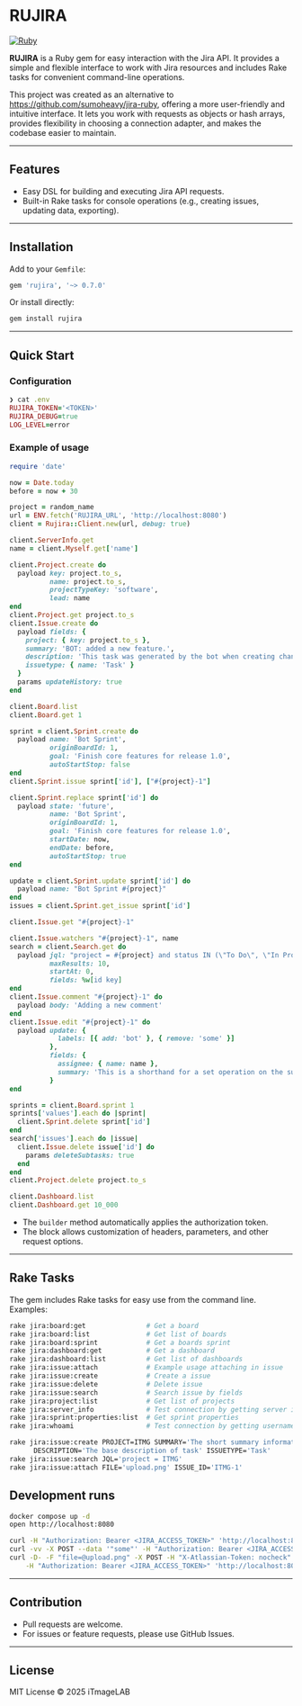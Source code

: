 # RUJIRA

[![Ruby](https://github.com/itmagelab/rujira/actions/workflows/ruby.yml/badge.svg)](https://github.com/itmagelab/rujira/actions/workflows/ruby.yml)

**RUJIRA** is a Ruby gem for easy interaction with the Jira API. It provides a simple and flexible interface to work with Jira resources and includes Rake tasks for convenient command-line operations.

This project was created as an alternative to <https://github.com/sumoheavy/jira-ruby>, offering a more user-friendly and intuitive interface. It lets you work with requests as objects or hash arrays, provides flexibility in choosing a connection adapter, and makes the codebase easier to maintain.

---

## Features

* Easy DSL for building and executing Jira API requests.
* Built-in Rake tasks for console operations (e.g., creating issues, updating data, exporting).

---

## Installation

Add to your `Gemfile`:

```ruby
gem 'rujira', '~> 0.7.0'
```

Or install directly:

```bash
gem install rujira
```

---

## Quick Start

### Configuration

```ruby
❯ cat .env
RUJIRA_TOKEN='<TOKEN>'
RUJIRA_DEBUG=true
LOG_LEVEL=error
```

### Example of usage

```ruby
require 'date'

now = Date.today
before = now + 30

project = random_name
url = ENV.fetch('RUJIRA_URL', 'http://localhost:8080')
client = Rujira::Client.new(url, debug: true)

client.ServerInfo.get
name = client.Myself.get['name']

client.Project.create do
  payload key: project.to_s,
          name: project.to_s,
          projectTypeKey: 'software',
          lead: name
end
client.Project.get project.to_s
client.Issue.create do
  payload fields: {
    project: { key: project.to_s },
    summary: 'BOT: added a new feature.',
    description: 'This task was generated by the bot when creating changes in the repository.',
    issuetype: { name: 'Task' }
  }
  params updateHistory: true
end

client.Board.list
client.Board.get 1

sprint = client.Sprint.create do
  payload name: 'Bot Sprint',
          originBoardId: 1,
          goal: 'Finish core features for release 1.0',
          autoStartStop: false
end
client.Sprint.issue sprint['id'], ["#{project}-1"]

client.Sprint.replace sprint['id'] do
  payload state: 'future',
          name: 'Bot Sprint',
          originBoardId: 1,
          goal: 'Finish core features for release 1.0',
          startDate: now,
          endDate: before,
          autoStartStop: true
end

update = client.Sprint.update sprint['id'] do
  payload name: "Bot Sprint #{project}"
end
issues = client.Sprint.get_issue sprint['id']

client.Issue.get "#{project}-1"

client.Issue.watchers "#{project}-1", name
search = client.Search.get do
  payload jql: "project = #{project} and status IN (\"To Do\", \"In Progress\") ORDER BY issuekey",
          maxResults: 10,
          startAt: 0,
          fields: %w[id key]
end
client.Issue.comment "#{project}-1" do
  payload body: 'Adding a new comment'
end
client.Issue.edit "#{project}-1" do
  payload update: {
            labels: [{ add: 'bot' }, { remove: 'some' }]
          },
          fields: {
            assignee: { name: name },
            summary: 'This is a shorthand for a set operation on the summary field'
          }
end

sprints = client.Board.sprint 1
sprints['values'].each do |sprint|
  client.Sprint.delete sprint['id']
end
search['issues'].each do |issue|
  client.Issue.delete issue['id'] do
    params deleteSubtasks: true
  end
end
client.Project.delete project.to_s

client.Dashboard.list
client.Dashboard.get 10_000
```

* The `builder` method automatically applies the authorization token.
* The block allows customization of headers, parameters, and other request options.

---

## Rake Tasks

The gem includes Rake tasks for easy use from the command line. Examples:

```bash
rake jira:board:get               # Get a board
rake jira:board:list              # Get list of boards
rake jira:board:sprint            # Get a boards sprint
rake jira:dashboard:get           # Get a dashboard
rake jira:dashboard:list          # Get list of dashboards
rake jira:issue:attach            # Example usage attaching in issue
rake jira:issue:create            # Create a issue
rake jira:issue:delete            # Delete issue
rake jira:issue:search            # Search issue by fields
rake jira:project:list            # Get list of projects
rake jira:server_info             # Test connection by getting server information
rake jira:sprint:properties:list  # Get sprint properties
rake jira:whoami                  # Test connection by getting username
```

```bash
rake jira:issue:create PROJECT=ITMG SUMMARY='The short summary information' \
      DESCRIPTION='The base description of task' ISSUETYPE='Task'
rake jira:issue:search JQL='project = ITMG'
rake jira:issue:attach FILE='upload.png' ISSUE_ID='ITMG-1'
```

## Development runs

```bash
docker compose up -d
open http://localhost:8080

```

```bash
curl -H "Authorization: Bearer <JIRA_ACCESS_TOKEN>" 'http://localhost:8080/rest/api/2/search?expand=summary'
curl -vv -X POST --data '"some"' -H "Authorization: Bearer <JIRA_ACCESS_TOKEN>" -H "Content-Type: application/json" 'http://localhost:8080/rest/api/2/issue/ITMG-70/watchers'
curl -D- -F "file=@upload.png" -X POST -H "X-Atlassian-Token: nocheck" \
    -H "Authorization: Bearer <JIRA_ACCESS_TOKEN>" 'http://localhost:8080/rest/api/2/issue/ITMG-70/attachments'

```

---

## Contribution

* Pull requests are welcome.
* For issues or feature requests, please use GitHub Issues.

---

## License

MIT License © 2025 iTmageLAB
